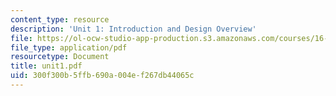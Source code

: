 ```yaml
---
content_type: resource
description: 'Unit 1: Introduction and Design Overview'
file: https://ol-ocw-studio-app-production.s3.amazonaws.com/courses/16-20-structural-mechanics-fall-2002/300f300b5ffb690a004ef267db44065c_unit1.pdf
file_type: application/pdf
resourcetype: Document
title: unit1.pdf
uid: 300f300b-5ffb-690a-004e-f267db44065c
---
```

